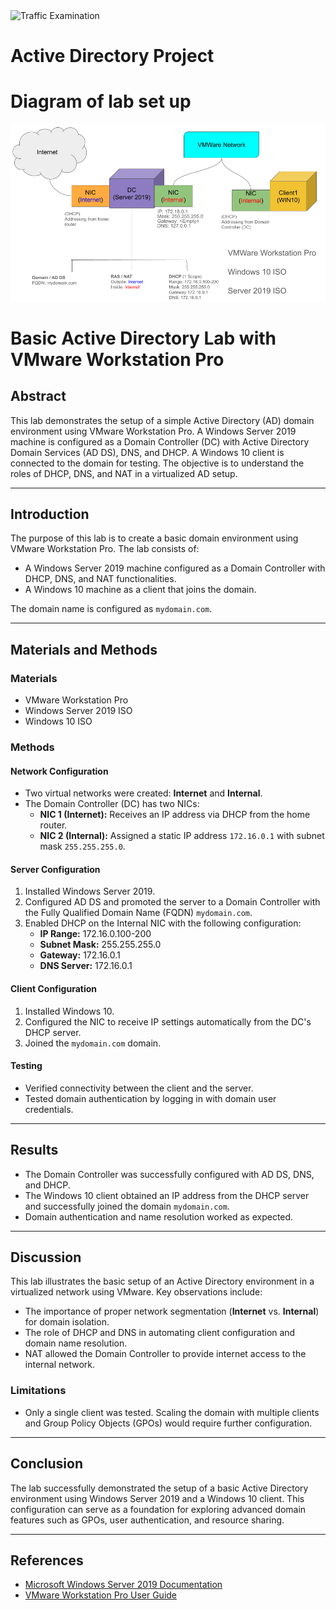 <img src="https://www.safesystems.com/wp-content/uploads/2020/04/Microsofts-LDAP-Security-Update-and-the-Impact-on-Financial-Institutions-Today-Header-Blog-Image.png" alt="Traffic Examination"/>


<h1>Active Directory Project</h1>


# Diagram of lab set up
<img src="Basic Active Directory Lab.png" alt="Diagram of lab"/>

# Basic Active Directory Lab with VMware Workstation Pro

## Abstract

This lab demonstrates the setup of a simple Active Directory (AD) domain environment using VMware Workstation Pro. A Windows Server 2019 machine is configured as a Domain Controller (DC) with Active Directory Domain Services (AD DS), DNS, and DHCP. A Windows 10 client is connected to the domain for testing. The objective is to understand the roles of DHCP, DNS, and NAT in a virtualized AD setup.

---

## Introduction

The purpose of this lab is to create a basic domain environment using VMware Workstation Pro. The lab consists of:

- A Windows Server 2019 machine configured as a Domain Controller with DHCP, DNS, and NAT functionalities.
- A Windows 10 machine as a client that joins the domain.

The domain name is configured as `mydomain.com`.

---

## Materials and Methods

### Materials
- VMware Workstation Pro
- Windows Server 2019 ISO
- Windows 10 ISO

### Methods

#### Network Configuration
- Two virtual networks were created: **Internet** and **Internal**.
- The Domain Controller (DC) has two NICs:
  - **NIC 1 (Internet):** Receives an IP address via DHCP from the home router.
  - **NIC 2 (Internal):** Assigned a static IP address `172.16.0.1` with subnet mask `255.255.255.0`.

#### Server Configuration
1. Installed Windows Server 2019.
2. Configured AD DS and promoted the server to a Domain Controller with the Fully Qualified Domain Name (FQDN) `mydomain.com`.
3. Enabled DHCP on the Internal NIC with the following configuration:
   - **IP Range:** 172.16.0.100-200
   - **Subnet Mask:** 255.255.255.0
   - **Gateway:** 172.16.0.1
   - **DNS Server:** 172.16.0.1

#### Client Configuration
1. Installed Windows 10.
2. Configured the NIC to receive IP settings automatically from the DC's DHCP server.
3. Joined the `mydomain.com` domain.

#### Testing
- Verified connectivity between the client and the server.
- Tested domain authentication by logging in with domain user credentials.

---

## Results

- The Domain Controller was successfully configured with AD DS, DNS, and DHCP.
- The Windows 10 client obtained an IP address from the DHCP server and successfully joined the domain `mydomain.com`.
- Domain authentication and name resolution worked as expected.

---

## Discussion

This lab illustrates the basic setup of an Active Directory environment in a virtualized network using VMware. Key observations include:

- The importance of proper network segmentation (**Internet** vs. **Internal**) for domain isolation.
- The role of DHCP and DNS in automating client configuration and domain name resolution.
- NAT allowed the Domain Controller to provide internet access to the internal network.

### Limitations
- Only a single client was tested. Scaling the domain with multiple clients and Group Policy Objects (GPOs) would require further configuration.

---

## Conclusion

The lab successfully demonstrated the setup of a basic Active Directory environment using Windows Server 2019 and a Windows 10 client. This configuration can serve as a foundation for exploring advanced domain features such as GPOs, user authentication, and resource sharing.

---

## References

- [Microsoft Windows Server 2019 Documentation](https://docs.microsoft.com/en-us/windows-server/)
- [VMware Workstation Pro User Guide](https://www.vmware.com/products/workstation-pro.html)

